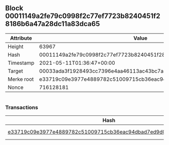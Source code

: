## Block 00011149a2fe79c0998f2c77ef7723b8240451f28186b6a47a28dc11a83dca65

Attribute | Value
--- | ---
Height | 63967
Hash | 00011149a2fe79c0998f2c77ef7723b8240451f28186b6a47a28dc11a83dca65
Timestamp | 2021-05-11T01:36:47+00:00
Target | 00033ada3f1928493cc7396e4aa46113ac43bc7ac52aab5d08e3934913716f64
Merke root | e33719c09e3977e4889782c51009715cb36eac94dbad7ed9d0a271d133732c1a
Nonce | 716128181

```

```

### Transactions

Hash | Amount
--- | ---
[e33719c09e3977e4889782c51009715cb36eac94dbad7ed9d0a271d133732c1a](e33719c09e3977e4889782c51009715cb36eac94dbad7ed9d0a271d133732c1a.md) | 10.00000000 SKEPTI 
